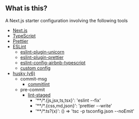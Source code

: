 ## What is this?

A Next.js starter configuration involving the following tools

- [Next.js](https://nextjs.org/)
- [TypeScript](https://www.typescriptlang.org/)
- [Prettier](https://prettier.io/)
- [ESLint](https://eslint.org/)
  - [eslint-plugin-unicorn](https://github.com/sindresorhus/eslint-plugin-unicorn)
  - [eslint-plugin-prettier](https://github.com/prettier/eslint-plugin-prettier)
  - [eslint-config-airbnb-typescript](https://github.com/iamturns/eslint-config-airbnb-typescript)
  - [custom config](https://github.com/Etzeo/nextjs-ts-eslint-commitlint-husky/blob/main/.eslintrc.js)
- [husky (v6)](https://github.com/typicode/husky)
  - commit-msg
    - [commitlint](https://commitlint.js.org/#/)
  - pre-commit
    - [lint-staged](https://github.com/okonet/lint-staged)
      - '\*\*/\*.{js,jsx,ts,tsx}': 'eslint --fix'
      - '\*\*/\*.{css,md,json}': 'prettier --write'
      - '\*\*/\*.ts?(x)': () => 'tsc -p tsconfig.json --noEmit'
